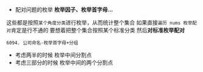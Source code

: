 - 配对问题的枚举
  **枚举因子、枚举首字母...**

这些都是按照`某个角度分类`进行枚举，从而统计整个集合
如果直接`遍历 nums 枚举配对`肯定是行不通的
要想着把整个集合按照某个标准分类 然后**对标准枚举配对**

`6094. 公司命名-枚举首字母+分组`

- 考虑两半的时候 枚举中间分割点
- 考虑三部分的时候 枚举中间的两个分割点
